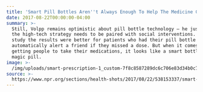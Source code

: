```yaml
---
title: 'Smart Pill Bottles Aren''t Always Enough To Help The Medicine Go Down '
date: 2017-08-22T00:00:00-04:00
summary: >-
  Still, Volpp remains optimistic about pill bottle technology — he just thinks
  the high-tech strategy needs to be paired with social interventions. In his
  study the results were better for patients who had their pill bottle
  automatically alert a friend if they missed a dose. But when it comes to
  getting people to take their medications, it looks like a smart bottle is no
  magic pill.
image: >-
  /img/uploads/smart-prescription-1_custom-7f8c8587289dc6c706e83d34b0c76be203d93423-s800-c85.jpg
source: >-
  https://www.npr.org/sections/health-shots/2017/08/22/538153337/smart-pill-bottles-arent-enough-to-help-the-medicine-go-down
---
```


